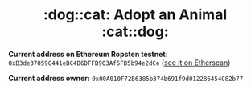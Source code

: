 <h1 align="center">:dog::cat: Adopt an Animal :cat::dog:</h1>

**Current address on Ethereum Ropsten testnet**: `0xB3de37059C441eBC4B6DFFB903Af5FB5b94e2dCe` ([see it on Etherscan](https://ropsten.etherscan.io/address/0xB3de37059C441eBC4B6DFFB903Af5FB5b94e2dCe))

**Current address owner:** `0x00A010F72B6385b374b691f9d012286454C82b77`
